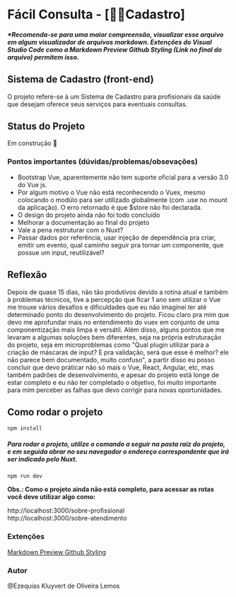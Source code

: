 # Fácil Consulta - [👩‍⚕Cadastro]

##### *Recomenda-se para uma maior compreensão, visualizar esse arquivo em algum visualizador de arquivos markdown. Extenções do Visual Studio Code como a Markdown Preview Github Styling (Link no final do arquivo) permitem isso.

## Sistema de Cadastro (front-end)

O projeto refere-se à um Sistema de Cadastro para profisionais da saúde que desejam oferece seus serviços para eventuais consultas.

## Status do Projeto
  
  Em construção 🚧
  
### Pontos importantes (dúvidas/problemas/obsevações)

- Bootstrap Vue, aparentemente não tem suporte oficial para a versão 3.0 do Vue js. 
- Por algum motivo o Vue não está reconhecendo o Vuex, mesmo colocando o modúlo para ser utilizado globalmente (com .use no mount da aplicação). O erro retornado é que  $store não foi declarada.
- O design do projeto ainda não foi todo concluído
- Melhorar a documentação ao final do projeto 
- Vale a pena restruturar com o Nuxt?
- Passar dados por referência, usar injeção de dependência pra criar, emitir um evento, qual caminho seguir pra tornar um componente, que possue um input, reutilizável?     

## Reflexão

Depois de quase 15 dias, não tão produtivos devido a rotina atual e também à problemas técnicos, tive a percepção que ficar 1 ano sem utilizar o Vue me trouxe vários desafios e dificuldades que eu não imaginei ter até determinado ponto do desenvolvimento do projeto. Ficou claro pra mim que devo me aprofundar mais no entendimento do vuex em conjunto de uma componentização mais limpa e versátil. Além disso, alguns pontos que me levaram a algumas soluções bem diferentes, seja na própria estruturação do projeto, seja em microproblemas como "Qual plugin utilizar para a criação de máscaras de input? E pra validação, será que esse é melhor? ele não parece bem documentado, muito confuso", a partir disso eu posso concluir que devo práticar não só mais o Vue, React, Angular, etc, mas também padrões de desenvolvimento, e apesar do projeto está longe de estar completo e eu não ter completado o objetivo, foi muito importante para mim perceber as falhas que devo corrigir para novas oportunidades.


## Como rodar o projeto 

```
npm install
```

##### Para rodar o projeto, utilize o comando a seguir na pasta raíz do projeto, e em seguida abrar no seu navegador o endereço correspondente que irá ser indicado pelo Nuxt.
```
npm run dev
```


**Obs.: Como o projeto ainda não está completo, para acessar as rotas você deve utilizar algo como:**
  
  http://localhost:3000/sobre-profissional <br/>
  http://localhost:3000/sobre-atendimento



### Extenções

[Markdown Preview Github Styling](https://marketplace.visualstudio.com/items?itemName=bierner.markdown-preview-github-styles) 

### Autor

@Ezequias Kluyvert de Oliveira Lemos
